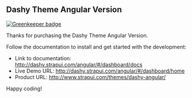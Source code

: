 ## Dashy Theme Angular Version

[![Greenkeeper badge](https://badges.greenkeeper.io/incrosnatubogdan/invoice-app.svg)](https://greenkeeper.io/)

Thanks for purchasing the Dashy Theme Angular Version.

Follow the documentation to install and get started with the development:

  - Link to documentation: http://dashy.strapui.com/angular/#/dashboard/docs
  - Live Demo URL: http://dashy.strapui.com/angular/#/dashboard/home
  - Product URL: http://www.strapui.com/themes/dashy-angular/

Happy coding!
